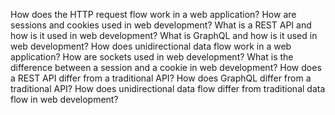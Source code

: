 How does the HTTP request flow work in a web application?
How are sessions and cookies used in web development?
What is a REST API and how is it used in web development?
What is GraphQL and how is it used in web development?
How does unidirectional data flow work in a web application?
How are sockets used in web development?
What is the difference between a session and a cookie in web development?
How does a REST API differ from a traditional API?
How does GraphQL differ from a traditional API?
How does unidirectional data flow differ from traditional data flow in web development?
